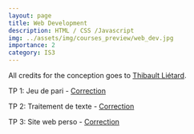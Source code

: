 ```yaml
---
layout: page
title: Web Development
description: HTML / CSS /Javascript
img: ../assets/img/courses_preview/web_dev.jpg
importance: 2
category: IS3
---
```


All credits for the conception goes to [Thibault Liétard](https://thibault.lietard.fr/).

TP 1: Jeu de pari - [Correction](../assets/html/web_course/index_TP1.html)

TP 2: Traitement de texte - [Correction](../assets/html/web_course/index_TP2.html)

TP 3: Site web perso - [Correction](../assets/html/web_course/index_TP3.html)